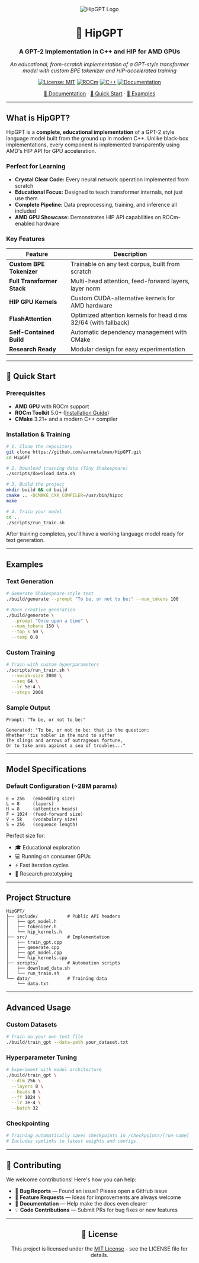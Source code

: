 <div align="center">

![HipGPT Logo](https://raw.githubusercontent.com/aarnetalman/HipGPT/main/assets/images/hip-hamster.png)

# 🐹 HipGPT

### A GPT-2 Implementation in C++ and HIP for AMD GPUs

*An educational, from-scratch implementation of a GPT-style transformer model with custom BPE tokenizer and HIP-accelerated training*

[![License: MIT](https://img.shields.io/badge/License-MIT-yellow.svg)](https://opensource.org/licenses/MIT)
[![ROCm](https://img.shields.io/badge/ROCm-5.0+-blue.svg)](https://rocm.docs.amd.com/)
[![C++](https://img.shields.io/badge/C++-17-blue.svg)](https://isocpp.org/)
[![Documentation](https://img.shields.io/badge/docs-hipgpt.github.io-green.svg)](https://hipgpt.github.io)

[📖 Documentation](https://hipgpt.github.io) · [🚀 Quick Start](#-quick-start) · [🎯 Examples](#-examples)

</div>

---

## What is HipGPT?

HipGPT is a **complete, educational implementation** of a GPT-2 style language model built from the ground up in modern C++. Unlike black-box implementations, every component is implemented transparently using AMD's HIP API for GPU acceleration.

### Perfect for Learning
- **Crystal Clear Code:** Every neural network operation implemented from scratch  
- **Educational Focus:** Designed to teach transformer internals, not just use them  
- **Complete Pipeline:** Data preprocessing, training, and inference all included  
- **AMD GPU Showcase:** Demonstrates HIP API capabilities on ROCm-enabled hardware  

### Key Features

| Feature | Description |
|---------|-------------|
| **Custom BPE Tokenizer** | Trainable on any text corpus, built from scratch |
| **Full Transformer Stack** | Multi-head attention, feed-forward layers, layer norm |
| **HIP GPU Kernels** | Custom CUDA-alternative kernels for AMD hardware |
| **FlashAttention** | Optimized attention kernels for head dims 32/64 (with fallback) |
| **Self-Contained Build** | Automatic dependency management with CMake |
| **Research Ready** | Modular design for easy experimentation |

---

## 🚀 Quick Start

### Prerequisites
- **AMD GPU** with ROCm support  
- **ROCm Toolkit** 5.0+ ([Installation Guide](https://rocm.docs.amd.com/en/latest/deploy/linux/index.html))  
- **CMake** 3.21+ and a modern C++ compiler  

### Installation & Training

```bash
# 1. Clone the repository
git clone https://github.com/aarnetalman/HipGPT.git
cd HipGPT

# 2. Download training data (Tiny Shakespeare)
./scripts/download_data.sh

# 3. Build the project
mkdir build && cd build
cmake .. -DCMAKE_CXX_COMPILER=/usr/bin/hipcc
make

# 4. Train your model
cd ..
./scripts/run_train.sh
```

After training completes, you'll have a working language model ready for text generation.

---

## Examples

### Text Generation

```bash
# Generate Shakespeare-style text
./build/generate --prompt "To be, or not to be:" --num_tokens 100

# More creative generation
./build/generate \
  --prompt "Once upon a time" \
  --num_tokens 150 \
  --top_k 50 \
  --temp 0.8
```

### Custom Training

```bash
# Train with custom hyperparameters
./scripts/run_train.sh \
  --vocab-size 2000 \
  --seq 64 \
  --lr 5e-4 \
  --steps 2000
```

### Sample Output

```
Prompt: "To be, or not to be:"

Generated: "To be, or not to be: that is the question:
Whether 'tis nobler in the mind to suffer
The slings and arrows of outrageous fortune,
Or to take arms against a sea of troubles..."
```

---

## Model Specifications

### Default Configuration (\~28M params)

```
E = 256   (embedding size)
L = 8     (layers)
H = 8     (attention heads)
F = 1024  (feed-forward size)
V ≈ 5k    (vocabulary size)
S = 256   (sequence length)
```

Perfect size for:

* 🎓 Educational exploration
* 💻 Running on consumer GPUs
* ⚡ Fast iteration cycles
* 🔬 Research prototyping

---

## Project Structure

```
HipGPT/
├── include/           # Public API headers
│   ├── gpt_model.h
│   ├── tokenizer.h
│   └── hip_kernels.h
├── src/               # Implementation
│   ├── train_gpt.cpp
│   ├── generate.cpp
│   ├── gpt_model.cpp
│   └── hip_kernels.cpp
├── scripts/           # Automation scripts
│   ├── download_data.sh
│   └── run_train.sh
└── data/              # Training data
    └── data.txt
```

---

## Advanced Usage

### Custom Datasets

```bash
# Train on your own text file
./build/train_gpt --data-path your_dataset.txt
```

### Hyperparameter Tuning

```bash
# Experiment with model architecture
./build/train_gpt \
  --dim 256 \
  --layers 8 \
  --heads 8 \
  --ff 1024 \
  --lr 3e-4 \
  --batch 32
```

### Checkpointing

```bash
# Training automatically saves checkpoints in /checkpoints/[run-name]
# Includes symlinks to latest weights and configs.
```

---

## 🤝 Contributing

We welcome contributions! Here's how you can help:

* 🐛 **Bug Reports** — Found an issue? Please open a GitHub issue
* 🚀 **Feature Requests** — Ideas for improvements are always welcome
* 📖 **Documentation** — Help make the docs even clearer
* 💡 **Code Contributions** — Submit PRs for bug fixes or new features

---

<div align="center">

## 📄 License

This project is licensed under the [MIT License](LICENSE) - see the LICENSE file for details.

</div>
